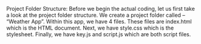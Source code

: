 Project Folder Structure:
Before we begin the actual coding, let us first take a look at the project folder structure. We create a project folder called – “Weather App”. Within this app, we have 4 files. These files are index.html which is the HTML document. Next, we have style.css which is the stylesheet. Finally, we have key.js and script.js which are both script files.
